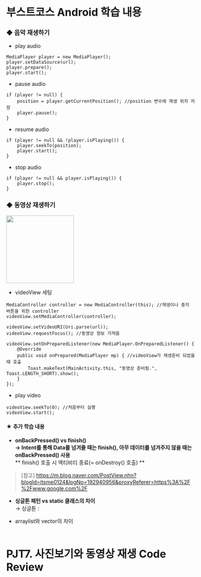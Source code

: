 # 부스트코스 Android 학습 내용
### ◆ 음악 재생하기
+ play audio
```
MediaPlayer player = new MediaPlayer();
player.setDataSource(url);
player.prepare();
player.start();
```

+ pause audio
```
if (player != null) {
    position = player.getCurrentPosition(); //position 변수에 재생 위치 저장
    player.pause();
}
```

+ resume audio
```
if (player != null && !player.isPlaying()) {
    player.seekTo(position);
    player.start();
}
```

+ stop audio
```
if (player != null && player.isPlaying()) {
    player.stop();
}
```
### ◆ 동영상 재생하기
<img src="https://user-images.githubusercontent.com/25261296/64033597-bccbb100-cb87-11e9-9351-dbf7d350f423.png" width="180"><br>
+ videoView 세팅
```
MediaController controller = new MediaController(this); //재생이나 중지 버튼을 위한 controller
videoView.setMediaController(controller);

videoView.setVideoURI(Uri.parse(url));
videoView.requestFocus(); //동영상 정보 가져옴

videoView.setOnPreparedListener(new MediaPlayer.OnPreparedListener() { 
    @Override
    public void onPrepared(MediaPlayer mp) { //videoView가 재생준비 되었을 때 호출
        Toast.makeText(MainActivity.this, "동영상 준비됨.", Toast.LENGTH_SHORT).show();
    }
});
```
+ play video
```
videoView.seekTo(0); //처음부터 실행
videoView.start();
```
#### ★ 추가 학습 내용
+ <b>onBackPressed() vs finish()</b><br>
<b>→ Intent를 통해 Data를 넘겨줄 때는 finish(), 아무 데이터를 넘겨주지 않을 때는 onBackPressed() 사용</b><br>
** finish() 호출 시 액티비티 종료(= onDestroy() 호출) **<br>
> [참고] https://m.blog.naver.com/PostView.nhn?blogId=itsme0124&logNo=192940956&proxyReferer=https%3A%2F%2Fwww.google.com%2F

+ <b>싱글톤 패턴 vs static 클래스의 차이</b><br>
→ 싱글톤 : 

+ arraylist와 vector의 차이
<br><br>
# PJT7. 사진보기와 동영상 재생 Code Review
